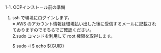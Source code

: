 1-1. OCPインストール前の準備  

 1. ssh で環境にログインします。  
    ※ AWS のアカウント情報は環境払い出した後に受信するメールに記載されておりますのでそちらでご確認ください。    
 2.sudo コマンドを利用して root 権限を取得します。  
 
    $ sudo -i
    $ echo ${GUID}



